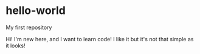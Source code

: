 # hello-world
My first repository

Hi! I'm new here, and I want to learn code! I like it but it's not that simple as it looks!
